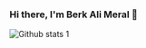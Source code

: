### Hi there, I'm Berk Ali Meral 👋

<!--
**berkalimeral/berkalimeral** is a ✨ _special_ ✨ repository because its `README.md` (this file) appears on your GitHub profile.

Here are some ideas to get you started:

 🔭 I’m currently working on Flutter
 🌱 I’m currently learning Flutter
 📫 How to reach me: berkalisimsek@hotmail.com
-->
![Github stats 1](https://github-readme-stats.vercel.app/api?username=berkalimeral&show_icons=true&theme=tokyonight) 
